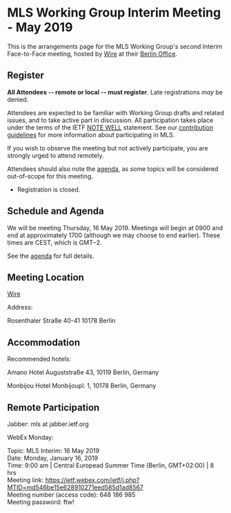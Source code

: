 # MLS Working Group Interim Meeting - May 2019

This is the arrangements page for the MLS Working Group's second Interim Face-to-Face meeting,
hosted by [Wire](https://wire.com/) at their [Berlin Office](https://wire.com/en/about/).

## Register

**All Attendees -- remote or local -- must register**. Late registrations _may_ be denied.

Attendees are expected to be familiar with Working Group drafts and related issues, and to take active part in discussion. All participation takes place under the terms of the IETF [NOTE WELL](https://www.ietf.org/about/note-well.html) statement. See our [contribution guidelines](../CONTRIBUTING.md) for more information about participating in MLS.

If you wish to observe the meeting but not actively participate, you are strongly urged to attend remotely.

Attendees should also note the [agenda](agenda.md), as some topics will be considered out-of-scope for this meeting.

* Registration is closed.

## Schedule and Agenda

We will be meeting Thursday, 16 May 2019. Meetings will begin at 0900 and end at
approximately 1700 (although we may choose to end earlier).  These times are CEST, which is GMT−2.

See the [agenda](agenda.md) for full details.

## Meeting Location

[Wire](https://wire.com/)

Address:

Rosenthaler Straße 40-41 
10178 Berlin

## Accommodation

Recommended hotels:

Amano Hotel
Auguststraße 43, 10119 Berlin, Germany

Monbijou Hotel
Monbijoupl. 1, 10178 Berlin, Germany
<!--
## Network

## Transportation
-->

## Remote Participation

Jabber: mls at jabber.ietf.org

WebEx Monday:
 
Topic: MLS Interim: 16 May 2019 \
Date: Monday, January 16, 2019 \
Time: 9:00 am  |  Central Europead Summer Time (Berlin, GMT+02:00)  |  8 hrs \
Meeting link: https://ietf.webex.com/ietf/j.php?MTID=md546be15e628910271eed585d1ad8567 \
Meeting number (access code): 648 186 985 \
Meeting password: ftw! 


